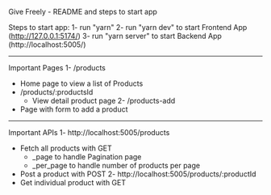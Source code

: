 Give Freely - README and steps to start app

Steps to start app:
1- run "yarn"
2- run "yarn dev" to start Frontend App (http://127.0.0.1:5174/)
3- run "yarn server" to start Backend App (http://localhost:5005/)

--------------------------------------------------------------------

Important Pages
1- /products
  - Home page to view a list of Products
  - /products/:productsId
    - View detail product page
2- /products-add
  - Page with form to add a product

--------------------------------------------------------------------

Important APIs
1- http://localhost:5005/products
  - Fetch all products with GET
    - _page to handle Pagination page
    - _per_page to handle number of products per page
  - Post a product with POST
2- http://localhost:5005/products/:productId
  - Get individual product with GET